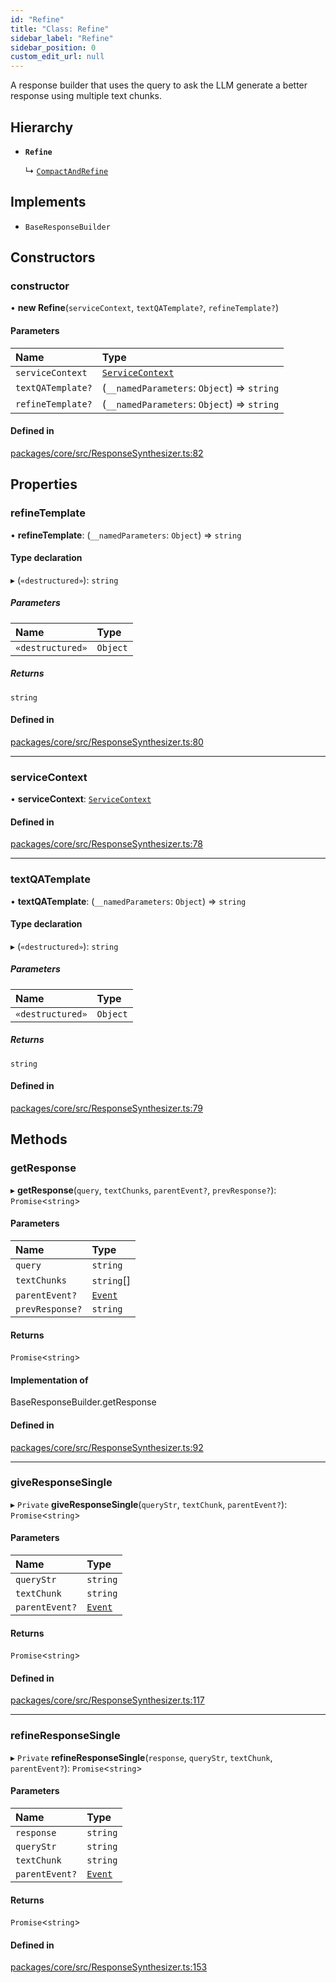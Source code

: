 ```yaml
---
id: "Refine"
title: "Class: Refine"
sidebar_label: "Refine"
sidebar_position: 0
custom_edit_url: null
---
```


A response builder that uses the query to ask the LLM generate a better response using multiple text chunks.

## Hierarchy

- **`Refine`**

  ↳ [`CompactAndRefine`](CompactAndRefine.md)

## Implements

- `BaseResponseBuilder`

## Constructors

### constructor

• **new Refine**(`serviceContext`, `textQATemplate?`, `refineTemplate?`)

#### Parameters

| Name              | Type                                                |
| :---------------- | :-------------------------------------------------- |
| `serviceContext`  | [`ServiceContext`](../interfaces/ServiceContext.md) |
| `textQATemplate?` | (`__namedParameters`: `Object`) => `string`         |
| `refineTemplate?` | (`__namedParameters`: `Object`) => `string`         |

#### Defined in

[packages/core/src/ResponseSynthesizer.ts:82](https://github.com/run-llama/LlamaIndexTS/blob/d613bbd/packages/core/src/ResponseSynthesizer.ts#L82)

## Properties

### refineTemplate

• **refineTemplate**: (`__namedParameters`: `Object`) => `string`

#### Type declaration

▸ (`«destructured»`): `string`

##### Parameters

| Name             | Type     |
| :--------------- | :------- |
| `«destructured»` | `Object` |

##### Returns

`string`

#### Defined in

[packages/core/src/ResponseSynthesizer.ts:80](https://github.com/run-llama/LlamaIndexTS/blob/d613bbd/packages/core/src/ResponseSynthesizer.ts#L80)

---

### serviceContext

• **serviceContext**: [`ServiceContext`](../interfaces/ServiceContext.md)

#### Defined in

[packages/core/src/ResponseSynthesizer.ts:78](https://github.com/run-llama/LlamaIndexTS/blob/d613bbd/packages/core/src/ResponseSynthesizer.ts#L78)

---

### textQATemplate

• **textQATemplate**: (`__namedParameters`: `Object`) => `string`

#### Type declaration

▸ (`«destructured»`): `string`

##### Parameters

| Name             | Type     |
| :--------------- | :------- |
| `«destructured»` | `Object` |

##### Returns

`string`

#### Defined in

[packages/core/src/ResponseSynthesizer.ts:79](https://github.com/run-llama/LlamaIndexTS/blob/d613bbd/packages/core/src/ResponseSynthesizer.ts#L79)

## Methods

### getResponse

▸ **getResponse**(`query`, `textChunks`, `parentEvent?`, `prevResponse?`): `Promise`<`string`\>

#### Parameters

| Name            | Type                              |
| :-------------- | :-------------------------------- |
| `query`         | `string`                          |
| `textChunks`    | `string`[]                        |
| `parentEvent?`  | [`Event`](../interfaces/Event.md) |
| `prevResponse?` | `string`                          |

#### Returns

`Promise`<`string`\>

#### Implementation of

BaseResponseBuilder.getResponse

#### Defined in

[packages/core/src/ResponseSynthesizer.ts:92](https://github.com/run-llama/LlamaIndexTS/blob/d613bbd/packages/core/src/ResponseSynthesizer.ts#L92)

---

### giveResponseSingle

▸ `Private` **giveResponseSingle**(`queryStr`, `textChunk`, `parentEvent?`): `Promise`<`string`\>

#### Parameters

| Name           | Type                              |
| :------------- | :-------------------------------- |
| `queryStr`     | `string`                          |
| `textChunk`    | `string`                          |
| `parentEvent?` | [`Event`](../interfaces/Event.md) |

#### Returns

`Promise`<`string`\>

#### Defined in

[packages/core/src/ResponseSynthesizer.ts:117](https://github.com/run-llama/LlamaIndexTS/blob/d613bbd/packages/core/src/ResponseSynthesizer.ts#L117)

---

### refineResponseSingle

▸ `Private` **refineResponseSingle**(`response`, `queryStr`, `textChunk`, `parentEvent?`): `Promise`<`string`\>

#### Parameters

| Name           | Type                              |
| :------------- | :-------------------------------- |
| `response`     | `string`                          |
| `queryStr`     | `string`                          |
| `textChunk`    | `string`                          |
| `parentEvent?` | [`Event`](../interfaces/Event.md) |

#### Returns

`Promise`<`string`\>

#### Defined in

[packages/core/src/ResponseSynthesizer.ts:153](https://github.com/run-llama/LlamaIndexTS/blob/d613bbd/packages/core/src/ResponseSynthesizer.ts#L153)
